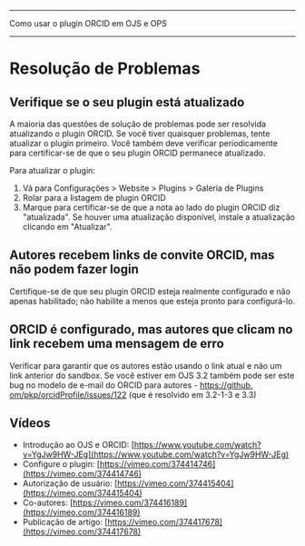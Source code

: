 - - -
Como usar o plugin ORCID em OJS e OPS
- - -

# Resolução de Problemas

## Verifique se o seu plugin está atualizado

A maioria das questões de solução de problemas pode ser resolvida atualizando o plugin ORCID. Se você tiver quaisquer problemas, tente atualizar o plugin primeiro. Você também deve verificar periodicamente para certificar-se de que o seu plugin ORCID permanece atualizado.

Para atualizar o plugin:

1. Vá para Configurações > Website > Plugins > Galeria de Plugins
2. Rolar para a listagem de plugin ORCID
3. Marque para certificar-se de que a nota ao lado do plugin ORCID diz "atualizada". Se houver uma atualização disponível, instale a atualização clicando em "Atualizar".

## Autores recebem links de convite ORCID, mas não podem fazer login

Certifique-se de que seu plugin ORCID esteja realmente configurado e não apenas habilitado; não habilite a menos que esteja pronto para configurá-lo.

## ORCID é configurado, mas autores que clicam no link recebem uma mensagem de erro

Verificar para garantir que os autores estão usando o link atual e não um link anterior do sandbox. Se você estiver em OJS 3.2 também pode ser este bug no modelo de e-mail do ORCID para autores - [https://github. om/pkp/orcidProfile/issues/122](https://github.com/pkp/orcidProfile/issues/122) (que é resolvido em 3.2-1-3 e 3.3)

## Vídeos

- Introdução ao OJS e ORCID: [https://www.youtube.com/watch?v=YgJw9HW-JEg](https://www.youtube.com/watch?v=YgJw9HW-JEg)
- Configure o plugin: [https://vimeo.com/374414746](https://vimeo.com/374414746)
- Autorização de usuário: [https://vimeo.com/374415404](https://vimeo.com/374415404)
- Co-autores: [https://vimeo.com/374416189](https://vimeo.com/374416189)
- Publicação de artigo: [https://vimeo.com/374417678](https://vimeo.com/374417678)

